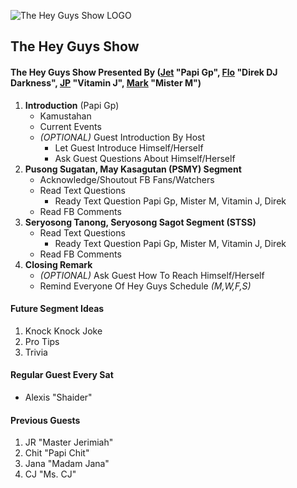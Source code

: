 ![The Hey Guys Show
 LOGO](https://raw.githubusercontent.com/markanthonyuy/THEHEYGUYSSHOW/master/thgs-logo.png "The Hey Guys Show
 LOGO")

## The Hey Guys Show

#### The Hey Guys Show Presented By ([Jet](Https://www.facebook.com/jetalarcon) "Papi Gp", [Flo](Https://www.facebook.com/tabvlogger/) "Direk DJ Darkness", [JP](Https://www.facebook.com/chizibi) "Vitamin J", [Mark](Https://www.facebook.com/macmac.uy) "Mister M")

1. **Introduction** (Papi Gp)
    - Kamustahan
    - Current Events
    - _(OPTIONAL)_ Guest Introduction By Host
        * Let Guest Introduce Himself/Herself
        * Ask Guest Questions About Himself/Herself
2. **Pusong Sugatan, May Kasagutan (PSMY) Segment**
    - Acknowledge/Shoutout FB Fans/Watchers 
    - Read Text Questions
        * Ready Text Question Papi Gp, Mister M, Vitamin J, Direk
    - Read FB Comments
3. **Seryosong Tanong, Seryosong Sagot Segment (STSS)**
    - Read Text Questions
        * Ready Text Question Papi Gp, Mister M, Vitamin J, Direk
    - Read FB Comments
4. **Closing Remark**
    - _(OPTIONAL)_ Ask Guest How To Reach Himself/Herself
    - Remind Everyone Of Hey Guys Schedule _(M,W,F,S)_
  
#### Future Segment Ideas
  1. Knock Knock Joke
  2. Pro Tips
  3. Trivia

#### Regular Guest Every Sat
  * Alexis "Shaider"

#### Previous Guests
  1. JR "Master Jerimiah"
  2. Chit "Papi Chit"
  3. Jana "Madam Jana"
  5. CJ "Ms. CJ"
